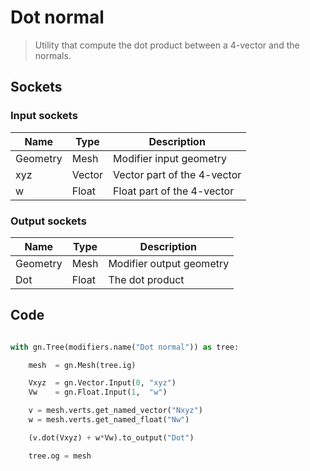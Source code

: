 # Dot normal

> Utility that compute the dot product between a 4-vector and the normals.

## Sockets

### Input sockets

| Name        | Type        | Description                                                           |
| ----------- | ----------- | --------------------------------------------------------------------- |
| Geometry    | Mesh        | Modifier input geometry                                               |
| xyz         | Vector      | Vector part of the 4-vector                                           |
| w           | Float       | Float part of the 4-vector                                            |

### Output sockets

| Name        | Type        | Description                                                           |
| ----------- | ----------- | --------------------------------------------------------------------- |
| Geometry    | Mesh        | Modifier output geometry                                              |
| Dot         | Float       | The dot product                                                       |


## Code

``` python

with gn.Tree(modifiers.name("Dot normal")) as tree:

    mesh  = gn.Mesh(tree.ig)

    Vxyz  = gn.Vector.Input(0, "xyz")
    Vw    = gn.Float.Input(1,  "w")

    v = mesh.verts.get_named_vector("Nxyz")
    w = mesh.verts.get_named_float("Nw")

    (v.dot(Vxyz) + w*Vw).to_output("Dot")

    tree.og = mesh
    
```  
